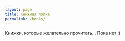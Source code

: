 ```yaml
---
layout: page
title: Книжная полка
permalink: /books/
---
```


Книжки, которые желательно прочитать... Пока нет :(